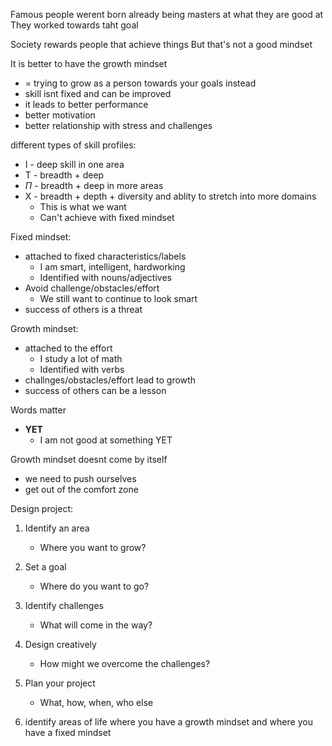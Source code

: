 Famous people werent born already being masters at what they are good at
They worked towards taht goal

Society rewards people that achieve things
But that's not a good mindset

It is better to have the growth mindset
- = trying to grow as a person towards your goals instead
- skill isnt fixed and can be improved
- it leads to better performance
- better motivation
- better relationship with stress and challenges

different types of skill profiles:
- I - deep skill in one area
- T - breadth + deep
- $\Pi$ - breadth + deep in more areas
- X - breadth + depth + diversity and ablity to stretch into more domains
	- This is what we want
	- Can't achieve with fixed mindset

Fixed mindset:
- attached to fixed characteristics/labels
	- I am smart, intelligent, hardworking
	- Identified with nouns/adjectives
- Avoid challenge/obstacles/effort
	- We still want to continue to look smart
- success of others is a threat

Growth mindset:
- attached to the effort 
	- I study a lot of math
	- Identified with verbs
- challnges/obstacles/effort lead to growth
- success of others can be a lesson


Words matter
- **YET**
	- I am not good at something YET

Growth mindset doesnt come by itself
- we need to push ourselves
- get out of the comfort zone


Design project:

1. Identify an area
	- Where you want to grow?
2. Set a goal
	- Where do you want to go?
3. Identify challenges
	- What will come in the way?
4. Design creatively
	- How might we overcome the challenges?
5. Plan your project
	- What, how, when, who else 

1. identify areas of life where you have a growth mindset and where you have a fixed mindset